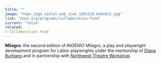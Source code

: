 ```yaml
---
title: ""
image: "nnpn_logo_violet_web_icon_128x128_640x612.jpg"
link: "nnpn.org/programs/collaboration-fund"
current: "false"
related:
- Collaboration Fund
---
```


**Milagro**: the second edition of INGENIO Milagro, a play and playwright development program for Latinx playwrights under the mentorship of <a href="https://newplayexchange.org/users/734/diana-burbano" rel="nofollow">Diana Burbano</a> and in partnership with <a href="http://www.nwtw.org/" rel="nofollow">Northwest Theatre Workshop</a>.

